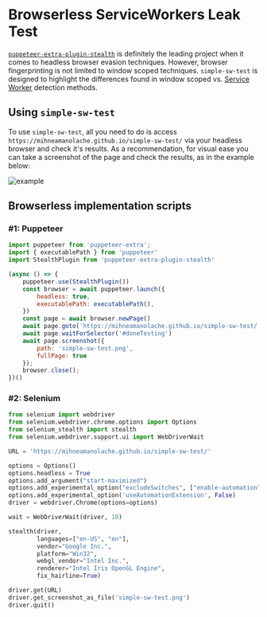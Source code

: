 # Browserless ServiceWorkers Leak Test

[`puppeteer-extra-plugin-stealth`](https://github.com/berstend/puppeteer-extra/tree/master/packages/puppeteer-extra-plugin-stealth) is definitely the leading project when it comes to headless browser evasion techniques. However, browser fingerprinting is not limited to window scoped techniques. `simple-sw-test` is designed to highlight the differences found in window scoped vs. [Service Worker](https://developer.mozilla.org/en-US/docs/Web/API/Service_Worker_API) detection methods.

## Using `simple-sw-test`
To use `simple-sw-test`, all you need to do is access `https://mihneamanolache.github.io/simple-sw-test/` via your headless browser and check it's results. As a recommendation, for visual ease you can take a screenshot of the page and check the results, as in the example below:

![example](https://user-images.githubusercontent.com/43548656/205596362-1553eb07-5a63-4976-b101-7eb931473f9a.png)

## Browserless implementation scripts
### #1: Puppeteer
```javascript
import puppeteer from 'puppeteer-extra';
import { executablePath } from 'puppeteer'
import StealthPlugin from 'puppeteer-extra-plugin-stealth' 

(async () => {
    puppeteer.use(StealthPlugin())
	const browser = await puppeteer.launch({
		headless: true,
		executablePath: executablePath(),
	})
	const page = await browser.newPage()
	await page.goto('https://mihneamanolache.github.io/simple-sw-test/')
	await page.waitForSelector('#doneTesting')
	await page.screenshot({
		path: 'simple-sw-test.png',
		fullPage: true 
	});
	browser.close();
})()
```

### #2: Selenium
```py
from selenium import webdriver
from selenium.webdriver.chrome.options import Options
from selenium_stealth import stealth
from selenium.webdriver.support.ui import WebDriverWait

URL = 'https://mihneamanolache.github.io/simple-sw-test/'

options = Options()
options.headless = True
options.add_argument("start-maximized")
options.add_experimental_option("excludeSwitches", ["enable-automation"])
options.add_experimental_option('useAutomationExtension', False)
driver = webdriver.Chrome(options=options)

wait = WebDriverWait(driver, 10)

stealth(driver,
        languages=["en-US", "en"],
        vendor="Google Inc.",
        platform="Win32",
        webgl_vendor="Intel Inc.",
        renderer="Intel Iris OpenGL Engine",
        fix_hairline=True)

driver.get(URL) 
driver.get_screenshot_as_file('simple-sw-test.png')
driver.quit()
```